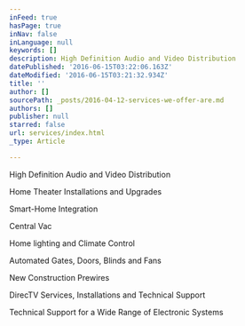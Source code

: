 ```yaml
---
inFeed: true
hasPage: true
inNav: false
inLanguage: null
keywords: []
description: High Definition Audio and Video Distribution
datePublished: '2016-06-15T03:22:06.163Z'
dateModified: '2016-06-15T03:21:32.934Z'
title: ''
author: []
sourcePath: _posts/2016-04-12-services-we-offer-are.md
authors: []
publisher: null
starred: false
url: services/index.html
_type: Article

---
```

High Definition Audio and Video Distribution

Home Theater Installations and Upgrades

Smart-Home Integration

Central Vac

Home lighting and Climate Control

Automated Gates, Doors, Blinds and Fans

New Construction Prewires

DirecTV Services, Installations and Technical Support

Technical Support for a Wide Range of Electronic Systems